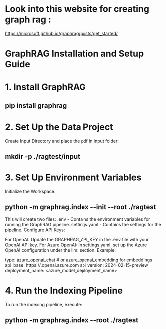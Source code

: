 # Look into this website for creating graph rag :
https://microsoft.github.io/graphrag/posts/get_started/
# GraphRAG Installation and Setup Guide

# 1. Install GraphRAG

## pip install graphrag

# 2. Set Up the Data Project

Create Input Directory and place the pdf in input folder:
## mkdir -p ./ragtest/input

# 3. Set Up Environment Variables
Initialize the Workspace:

## python -m graphrag.index --init --root ./ragtest

This will create two files:
.env - Contains the environment variables for running the GraphRAG pipeline.
settings.yaml - Contains the settings for the pipeline.
Configure API Keys:

For OpenAI: Update the GRAPHRAG_API_KEY in the .env file with your OpenAI API key.
For Azure OpenAI: In settings.yaml, set up the Azure OpenAI configuration under the llm: section. Example:

type: azure_openai_chat # or azure_openai_embedding for embeddings
api_base: https://<instance>.openai.azure.com
api_version: 2024-02-15-preview
deployment_name: <azure_model_deployment_name>

# 4. Run the Indexing Pipeline
To run the indexing pipeline, execute:

## python -m graphrag.index --root ./ragtest
